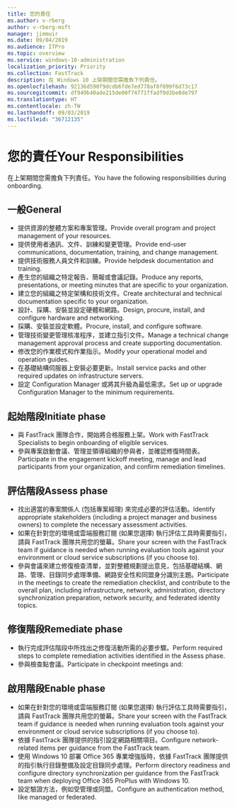 ```yaml
---
title: 您的責任
ms.author: v-rberg
author: v-rberg-msft
manager: jimmuir
ms.date: 09/04/2019
ms.audience: ITPro
ms.topic: overview
ms.service: windows-10-administration
localization_priority: Priority
ms.collection: FastTrack
description: 在 Windows 10 上架期間您需擔負下列責任。
ms.openlocfilehash: 92136d590f9dcdb6fde7ed778af8f099f6d73c17
ms.sourcegitcommit: df949b40ade215de00f74771ffadf0d3be0de797
ms.translationtype: HT
ms.contentlocale: zh-TW
ms.lasthandoff: 09/03/2019
ms.locfileid: "36712135"
---
```

# <a name="your-responsibilities"></a><span data-ttu-id="35233-103">您的責任</span><span class="sxs-lookup"><span data-stu-id="35233-103">Your Responsibilities</span></span>

<span data-ttu-id="35233-104">在上架期間您需擔負下列責任。</span><span class="sxs-lookup"><span data-stu-id="35233-104">You have the following responsibilities during onboarding.</span></span>

## <a name="general"></a><span data-ttu-id="35233-105">一般</span><span class="sxs-lookup"><span data-stu-id="35233-105">General</span></span>

- <span data-ttu-id="35233-106">提供資源的整體方案和專案管理。</span><span class="sxs-lookup"><span data-stu-id="35233-106">Provide overall program and project management of your resources.</span></span>
- <span data-ttu-id="35233-107">提供使用者通訊、文件、訓練和變更管理。</span><span class="sxs-lookup"><span data-stu-id="35233-107">Provide end-user communications, documentation, training, and change management.</span></span>
- <span data-ttu-id="35233-108">提供技術服務人員文件和訓練。</span><span class="sxs-lookup"><span data-stu-id="35233-108">Provide helpdesk documentation and training.</span></span>
- <span data-ttu-id="35233-109">產生您的組織之特定報告、簡報或會議記錄。</span><span class="sxs-lookup"><span data-stu-id="35233-109">Produce any reports, presentations, or meeting minutes that are specific to your organization.</span></span>
- <span data-ttu-id="35233-110">建立您的組織之特定架構和技術文件。</span><span class="sxs-lookup"><span data-stu-id="35233-110">Create architectural and technical documentation specific to your organization.</span></span>
- <span data-ttu-id="35233-111">設計、採購、安裝並設定硬體和網路。</span><span class="sxs-lookup"><span data-stu-id="35233-111">Design, procure, install, and configure hardware and networking.</span></span>
- <span data-ttu-id="35233-112">採購、安裝並設定軟體。</span><span class="sxs-lookup"><span data-stu-id="35233-112">Procure, install, and configure software.</span></span>
- <span data-ttu-id="35233-113">管理技術變更管理核准程序，並建立指引文件。</span><span class="sxs-lookup"><span data-stu-id="35233-113">Manage a technical change management approval process and create supporting documentation.</span></span>
- <span data-ttu-id="35233-114">修改您的作業模式和作業指示。</span><span class="sxs-lookup"><span data-stu-id="35233-114">Modify your operational model and operation guides.</span></span>
- <span data-ttu-id="35233-115">在基礎結構伺服器上安裝必要更新。</span><span class="sxs-lookup"><span data-stu-id="35233-115">Install service packs and other required updates on infrastructure servers.</span></span>
- <span data-ttu-id="35233-116">設定 Configuration Manager 或將其升級為最低需求。</span><span class="sxs-lookup"><span data-stu-id="35233-116">Set up or upgrade Configuration Manager to the minimum requirements.</span></span>

## <a name="initiate-phase"></a><span data-ttu-id="35233-117">起始階段</span><span class="sxs-lookup"><span data-stu-id="35233-117">Initiate phase</span></span>

- <span data-ttu-id="35233-118">與 FastTrack 團隊合作，開始將合格服務上架。</span><span class="sxs-lookup"><span data-stu-id="35233-118">Work with FastTrack Specialists to begin onboarding of eligible services.</span></span>
- <span data-ttu-id="35233-119">參與專案啟動會議、管理並領導組織的參與者，並確認修復時間表。</span><span class="sxs-lookup"><span data-stu-id="35233-119">Participate in the engagement kickoff meeting, manage and lead participants from your organization, and confirm remediation timelines.</span></span>

## <a name="assess-phase"></a><span data-ttu-id="35233-120">評估階段</span><span class="sxs-lookup"><span data-stu-id="35233-120">Assess phase</span></span>

- <span data-ttu-id="35233-121">找出適當的專案關係人 (包括專案經理) 來完成必要的評估活動。</span><span class="sxs-lookup"><span data-stu-id="35233-121">Identify appropriate stakeholders (including a project manager and business owners) to complete the necessary assessment activities.</span></span>
- <span data-ttu-id="35233-122">如果在針對您的環境或雲端服務訂閱 (如果您選擇) 執行評估工具時需要指引，請與 FastTrack 團隊共用您的螢幕。</span><span class="sxs-lookup"><span data-stu-id="35233-122">Share your screen with the FastTrack team if guidance is needed when running evaluation tools against your environment or cloud service subscriptions (if you choose to).</span></span>
- <span data-ttu-id="35233-123">參與會議來建立修復檢查清單，並對整體規劃提出意見，包括基礎結構、網路、管理、目錄同步處理準備、網路安全性和同盟身分識別主題。</span><span class="sxs-lookup"><span data-stu-id="35233-123">Participate in the meetings to create the remediation checklist, and contribute to the overall plan, including infrastructure, network, administration, directory synchronization preparation, network security, and federated identity topics.</span></span>

## <a name="remediate-phase"></a><span data-ttu-id="35233-124">修復階段</span><span class="sxs-lookup"><span data-stu-id="35233-124">Remediate phase</span></span>

- <span data-ttu-id="35233-125">執行完成評估階段中所找出之修復活動所需的必要步驟。</span><span class="sxs-lookup"><span data-stu-id="35233-125">Perform required steps to complete remediation activities identified in the Assess phase.</span></span>
- <span data-ttu-id="35233-126">參與檢查點會議。</span><span class="sxs-lookup"><span data-stu-id="35233-126">Participate in checkpoint meetings and:</span></span>

## <a name="enable-phase"></a><span data-ttu-id="35233-127">啟用階段</span><span class="sxs-lookup"><span data-stu-id="35233-127">Enable phase</span></span>

- <span data-ttu-id="35233-128">如果在針對您的環境或雲端服務訂閱 (如果您選擇) 執行評估工具時需要指引，請與 FastTrack 團隊共用您的螢幕。</span><span class="sxs-lookup"><span data-stu-id="35233-128">Share your screen with the FastTrack team if guidance is needed when running evaluation tools against your environment or cloud service subscriptions (if you choose to).</span></span>
- <span data-ttu-id="35233-129">依據 FastTrack 團隊提供的指引設定網路相關項目。</span><span class="sxs-lookup"><span data-stu-id="35233-129">Configure network-related items per guidance from the FastTrack team.</span></span>
- <span data-ttu-id="35233-130">使用 Windows 10 部署 Office 365 專業增強版時，依據 FastTrack 團隊提供的指引執行目錄整備及設定目錄同步處理。</span><span class="sxs-lookup"><span data-stu-id="35233-130">Perform directory readiness and configure directory synchronization per guidance from the FastTrack team when deploying Office 365 ProPlus with Windows 10.</span></span>
- <span data-ttu-id="35233-131">設定驗證方法，例如受管理或同盟。</span><span class="sxs-lookup"><span data-stu-id="35233-131">Configure an authentication method, like managed or federated.</span></span>







  

  

 